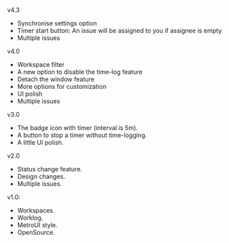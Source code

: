 v4.3
- Synchronise settings option
- Timer start button:
  An issue will be assigned to you if assignee is empty
- Multiple issues

v4.0
- Workspace filter
- A new option to disable the time-log feature
- Detach the window feature
- More options for customization
- UI polish
- Multiple issues

v3.0
- The badge icon with timer (interval is 5m).
- A button to stop a timer without time-logging.
- A little UI polish.

v2.0
- Status change feature.
- Design changes.
- Multiple issues.

v1.0:
- Workspaces.
- Worklog.
- MetroUI style.
- OpenSource.
